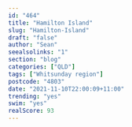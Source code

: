 ```yaml
---
id: "464"
title: "Hamilton Island"
slug: "Hamilton-Island"
draft: "false"
author: "Sean"
seealsolinks: "1"
section: "blog"
categories: ["QLD"]
tags: ["Whitsunday region"]
postcode: "4803"
date: "2021-11-10T22:00:09+11:00"
trending: "yes"
swim: "yes"
realScore: 93
---
```

